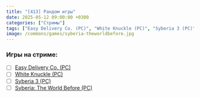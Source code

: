 ```yaml
---
title: "[413] Рандом игры"
date: 2025-05-12 09:00:00 +0300
categories: ["Стримы"]
tags: ["Easy Delivery Co. (PC)", "White Knuckle (PC)", "Syberia 3 (PC)", "Syberia: The World Before (PC)"]
image: /commons/games/syberia-theworldbefore.jpg
---
```


### Игры на стриме:
+ [ ] [Easy Delivery Co. (PC)](/tags/easy-delivery-co-pc)
+ [ ] [White Knuckle (PC)](/tags/white-knuckle-pc)
+ [ ] [Syberia 3 (PC)](/tags/syberia-3-pc)
+ [ ] [Syberia: The World Before (PC)](/tags/syberia-the-world-before-pc)
